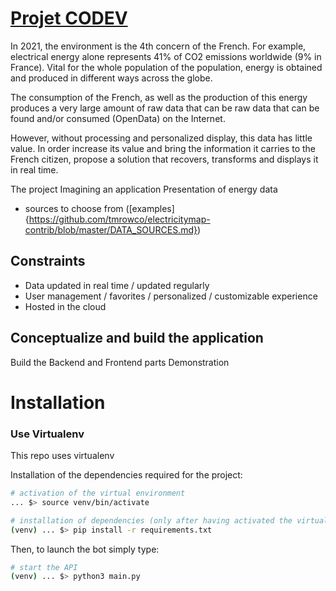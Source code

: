 # [Projet CODEV](https://github.com/Louispzt/Projet_codev)

In 2021, the environment is the 4th concern of the French. For example, electrical energy alone represents 41% of CO2 emissions worldwide (9% in France). Vital for the whole population of the population, energy is obtained and produced in different ways across the globe.

The consumption of the French, as well as the production of this energy produces a very large amount of raw data that can be raw data that can be found and/or consumed (OpenData) on the Internet.

However, without processing and personalized display, this data has little value. In order increase its value and bring the information it carries to the French citizen, propose a solution that recovers, transforms and displays it in real time.

The project
Imagining an application
Presentation of energy data

- sources to choose from ([examples]{https://github.com/tmrowco/electricitymap-contrib/blob/master/DATA_SOURCES.md})

## Constraints

- Data updated in real time / updated regularly
- User management / favorites / personalized / customizable experience
- Hosted in the cloud

## Conceptualize and build the application

Build the Backend and Frontend parts
Demonstration

# Installation

### Use Virtualenv

This repo uses virtualenv

Installation of the dependencies required for the project:

```bash
# activation of the virtual environment
... $> source venv/bin/activate

# installation of dependencies (only after having activated the virtual environment!)
(venv) ... $> pip install -r requirements.txt
```

Then, to launch the bot simply type:

```bash
# start the API
(venv) ... $> python3 main.py
```

